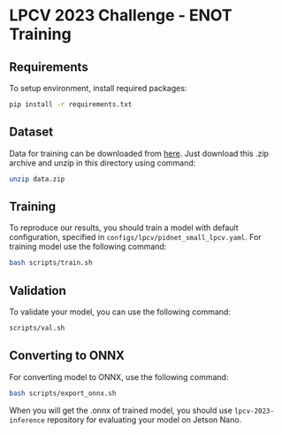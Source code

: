 # LPCV 2023 Challenge - ENOT Training

## Requirements
To setup environment, install required packages:
```bash
pip install -r requirements.txt
```

## Dataset
Data for training can be downloaded from [here](https://drive.google.com/file/d/1-xqUeSSfDcZFw-rjk28NiZARuN-6sFj8/view?usp=sharing).
Just download this .zip archive and unzip in this directory using command:
```bash
unzip data.zip
``` 

## Training

To reproduce our results, you should train a model with default configuration, specified in `configs/lpcv/pidnet_small_lpcv.yaml`. For training model use the following command:
```bash
bash scripts/train.sh
```

## Validation

To validate your model, you can use the following command:
```bash
scripts/val.sh
```

## Converting to ONNX 

For converting model to ONNX, use the following command:
```bash
bash scripts/export_onnx.sh
```

When you will get the .onnx of trained model, you should use `lpcv-2023-inference` repository for evaluating your model on Jetson Nano.